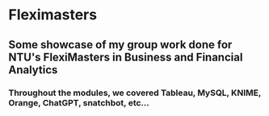 # Fleximasters
## Some showcase of my group work done for NTU's FlexiMasters in Business and Financial Analytics
### Throughout the modules, we covered Tableau, MySQL, KNIME, Orange, ChatGPT, snatchbot, etc...
